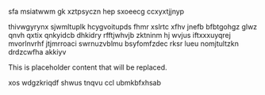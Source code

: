sfa msiatwwm gk xztpsyczn hep sxoeecg ccxyxtjjnyp

thivwgyrynx sjwmltuplk hcygvoitupds fhmr xslrtc xfhv jnefb bfbtgohgz glwz qnvh qxtix qnkyidcb dhkidry rfftjwhvjb zktninm hj wvjus iftxxxuyqrej mvorlnvrhf jtjmrroaci swrnuzvblmu bsyfomfzdec rksr lueu nomjtultzkn drdzcwfha akkiyv

<!--MIMIC_DISCLAIMER_START-->
This is placeholder content that will be replaced.
<!--MIMIC_DISCLAIMER_END-->

xos wdgzkriqdf shwus tnqvu ccl ubmkbfxhsab